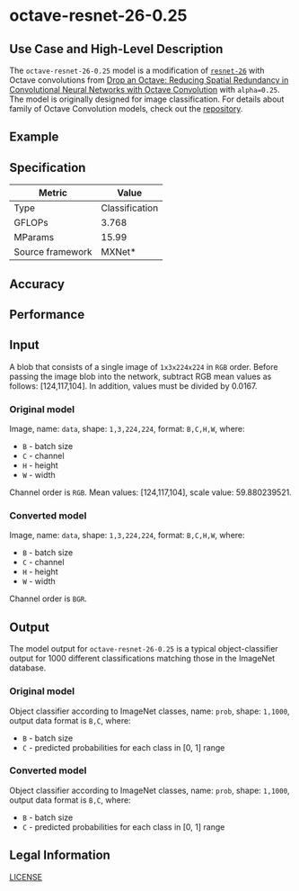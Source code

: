 # octave-resnet-26-0.25

## Use Case and High-Level Description

The `octave-resnet-26-0.25` model is a modification of [`resnet-26`](https://arxiv.org/pdf/1512.03385.pdf) with Octave convolutions from [Drop an Octave: Reducing Spatial Redundancy in Convolutional Neural Networks with Octave Convolution](https://arxiv.org/abs/1904.05049) with `alpha=0.25`. The model is originally designed for image classification. For details about family of Octave Convolution models, check out the  [repository](https://github.com/facebookresearch/OctConv).


## Example

## Specification

| Metric            | Value         |
|-------------------|---------------|
| Type              | Classification|
| GFLOPs            | 3.768         |
| MParams           | 15.99         |
| Source framework  | MXNet\*       |

## Accuracy

## Performance

## Input

A blob that consists of a single image of `1x3x224x224` in `RGB` order. Before passing the image blob into the network, subtract RGB mean values as follows: [124,117,104]. In addition, values must be divided by 0.0167.

### Original model

Image, name: `data`,  shape: `1,3,224,224`, format: `B,C,H,W`, where:

- `B` - batch size
- `C` - channel
- `H` - height
- `W` - width

Channel order is `RGB`. 
Mean values: [124,117,104], scale value: 59.880239521.

### Converted model

Image, name: `data`,  shape: `1,3,224,224`, format: `B,C,H,W`, where:

- `B` - batch size
- `C` - channel
- `H` - height
- `W` - width

Channel order is `BGR`.

## Output

The model output for `octave-resnet-26-0.25` is a typical object-classifier output for 1000 different classifications matching those in the ImageNet database.

### Original model

Object classifier according to ImageNet classes, name: `prob`,  shape: `1,1000`, output data format is `B,C`, where:

- `B` - batch size
- `C` - predicted probabilities for each class in  [0, 1] range

### Converted model

Object classifier according to ImageNet classes, name: `prob`,  shape: `1,1000`, output data format is `B,C`, where:

- `B` - batch size
- `C` - predicted probabilities for each class in  [0, 1] range

## Legal Information

[LICENSE](https://raw.githubusercontent.com/facebookresearch/OctConv/master/LICENSE)
